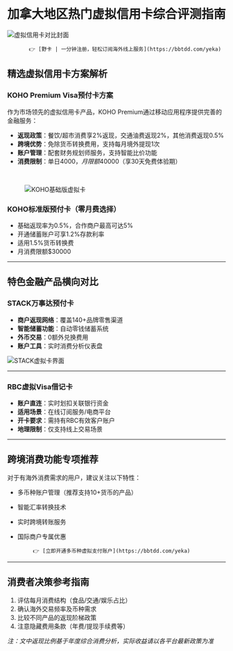 # 加拿大地区热门虚拟信用卡综合评测指南

![虚拟信用卡对比封面](https://bbtdd.com/wp-content/uploads/img/7898772060.webp)

           👉 [野卡 | 一分钟注册，轻松订阅海外线上服务](https://bbtdd.com/yeka)

## 精选虚拟信用卡方案解析

### KOHO Premium Visa预付卡方案
作为市场领先的虚拟信用卡产品，KOHO Premium通过移动应用程序提供完善的金融服务：
- **返现政策**：餐饮/超市消费享2%返现，交通油费返现2%，其他消费返现0.5%
- **跨境优势**：免除货币转换费用，支持每月境外提现1次
- **账户管理**：配套财务规划师服务，支持智能比价功能
- **消费限制**：单日$4000，月限额$40000（享30天免费体验期）
<br>
<figure><img src="https://bbtdd.com/wp-content/uploads/img/477904894520656.webp" alt="KOHO基础版虚拟卡"></figure>

### KOHO标准版预付卡（零月费选择）
- 基础返现率为0.5%，合作商户最高可达5%
- 开通储蓄账户可享1.2%存款利率
- 适用1.5%货币转换费
- 月消费限额$30000

---

## 特色金融产品横向对比

### STACK万事达预付卡
- **商户返现网络**：覆盖140+品牌零售渠道
- **智能储蓄功能**：自动零钱储蓄系统
- **外币交易**：0额外兑换费用
- **账户工具**：实时消费分析仪表盘

![STACK虚拟卡界面](https://bbtdd.com/wp-content/uploads/img/4411434266.webp)

---

### RBC虚拟Visa借记卡
- **账户直连**：实时划扣关联银行资金
- **适用场景**：在线订阅服务/电商平台
- **开卡要求**：需持有RBC有效客户账户
- **地理限制**：仅支持线上交易场景

---

## 跨境消费功能专项推荐
对于有海外消费需求的用户，建议关注以下特性：
- 多币种账户管理（推荐支持10+货币的产品）
- 智能汇率转换技术
- 实时跨境转账服务
- 国际商户专属优惠

           👉 [立即开通多币种虚拟支付账户](https://bbtdd.com/yeka)

---

## 消费者决策参考指南
1. 评估每月消费结构（食品/交通/娱乐占比）
2. 确认海外交易频率及币种需求
3. 比较不同产品的返现阶梯政策
4. 注意隐藏费用条款（年费/提现手续费等）

*注：文中返现比例基于年度综合消费分析，实际收益请以各平台最新政策为准*